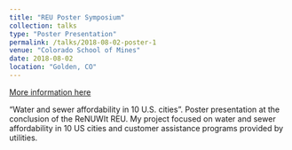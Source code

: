 ```yaml
---
title: "REU Poster Symposium"
collection: talks
type: "Poster Presentation"
permalink: /talks/2018-08-02-poster-1
venue: "Colorado School of Mines"
date: 2018-08-02
location: "Golden, CO"
---
```


[More information here](https://mckfarm.github.io/files/poster-1.pdf)

“Water and sewer affordability in 10 U.S. cities”. Poster presentation at the conclusion of the ReNUWIt REU. My project focused on water and sewer affordability in 10 US cities and customer assistance programs provided by utilities.
